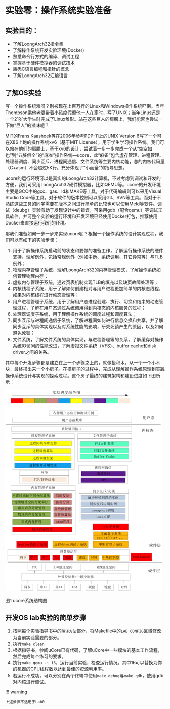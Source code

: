 # 实验零：操作系统实验准备

## 实验目的：

- 了解LoongArch32指令集
- 了解操作系统开发实验环境(Docker)
- 熟悉命令行方式的编译、调试工程
- 掌握基于硬件模拟器的调试技术
- 熟悉C语言编程和指针的概念
- 了解LoongArch32汇编语言

## 了解OS实验
写一个操作系统难吗？别被现在上百万行的Linux和Windows操作系统吓倒。当年Thompson乘他老婆带着小孩度假留他一人在家时，写了UNIX；当年Linus还是一个21岁大学生时完成了Linux雏形。站在这些巨人的肩膀上，我们能否也尝试一下做“巨人”的滋味呢？

MIT的Frans Kaashoek等在2006年参考PDP-11上的UNIX Version 6写了一个可在X86上跑的操作系统xv6（基于MIT License），用于学生学习操作系统。我们可以站在他们的肩膀上，基于xv6的设计，尝试着一步一步完成一个从“空空如也”到“五脏俱全”的“麻雀”操作系统—ucore，此“麻雀”包含虚存管理、进程管理、处理器调度、同步互斥、进程间通信、文件系统等主要内核功能，总的内核代码量（C+asm）不会超过5K行。充分体现了“小而全”的指导思想。

ucore的运行环境可以是真实的LoongArch32计算机，不过考虑到调试和开发的方便，我们可采用LoongArch32硬件模拟器，比如QEMU等。ucore的开发环境主要是GCC中的gcc、gas、ld和MAKE等工具，对于代码编辑则可以采用Visual Studio Code等工具。对于软件的版本控制可以采用Git、SVN等工具。而对于不熟练这些工具的同学需要在版本之间进行简单的比较也可以使用Meld等软件。调试（deubg）实验有助于发现设计中的错误，可采用gdb（配合qemu）等调试工具软件。并可整个实验的运行环境和开发环境已经使用Docker打包，推荐使用Docker来直接运行我们的环境。

那我们准备如何一步一步来实现ucore呢？根据一个操作系统的设计实现过程，我们可以有如下的实验步骤：
1. 用于了解操作系统启动前的状态和要做的准备工作，了解运行操作系统的硬件支持，理解例外，包括常规例外（例如中断、系统调用、其它异常等）与TLB例外；
2. 物理内存管理子系统，理解LoongArch32的内存管理模式，了解操作系统如何管理物理内存；
3. 虚拟内存管理子系统，通过页表机制实现TLB的填充以及缺页故障处理等；
4. 内核线程子系统，用于了解如何创建相对与用户进程更加简单的内核态线程，如果对内核线程进行动态管理等；
5. 用户进程管理子系统，用于了解用户态进程创建、执行、切换和结束的动态管理过程，了解在用户态通过系统调用得到内核态的内核服务的过程；
6. 处理器调度子系统，用于理解操作系统的调度过程和调度算法；
7. 同步互斥与进程间通信子系统，了解进程间如何进行信息交换和共享，并了解同步互斥的具体实现以及对系统性能的影响，研究死锁产生的原因，以及如何避免死锁；
8. 文件系统，了解文件系统的具体实现，与进程管理等的关系，了解缓存对操作系统IO访问的性能改进，了解虚拟文件系统（VFS）、buffer cache和disk driver之间的关系。

其中每个开发步骤都是建立在上一个步骤之上的，就像搭积木，从一个一个小木块，最终搭出来一个小房子。在搭房子的过程中，完成从理解操作系统原理到实践操作系统设计与实现的探索过程。这个房子最终的建筑架构和建设进度如下图所示：

![ucore系统结构图](../lab0_figs/image001.png "ucore系统结构图")

图1 ucore系统结构图

## 开发OS lab实验的简单步骤

1. 按照每个实验指导书中的`编译方法`部分，将Makefile中的`LAB CONFIG`区域修改为当前实验需要的部分。
2. 执行`make clean`
3. 根据指导书，参阅uCore已有代码，了解uCore中一些模块的基本工作流程，然后完成每个练习的要求。
4. 执行`make qemu -j 16`，运行当前实验，检查运行情况。其中16可以替换为你的机器的CPU线程数以达到最佳的资源利用率。
5. 若运行不成功，可以分别在两个终端中使用`make debug`与`make gdb`，使用gdb对内核进行调试。

!!! warning

    上述步骤不适用于Lab0
    